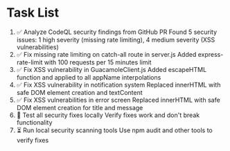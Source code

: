 # Task List

1. ✅ Analyze CodeQL security findings from GitHub PR
Found 5 security issues: 1 high severity (missing rate limiting), 4 medium severity (XSS vulnerabilities)
2. ✅ Fix missing rate limiting on catch-all route in server.js
Added express-rate-limit with 100 requests per 15 minutes limit
3. ✅ Fix XSS vulnerability in GuacamoleClient.js
Added escapeHTML function and applied to all appName interpolations
4. ✅ Fix XSS vulnerability in notification system
Replaced innerHTML with safe DOM element creation and textContent
5. ✅ Fix XSS vulnerabilities in error screen
Replaced innerHTML with safe DOM element creation for title and message
6. 🔄 Test all security fixes locally
Verify fixes work and don't break functionality
7. ⏳ Run local security scanning tools
Use npm audit and other tools to verify fixes

